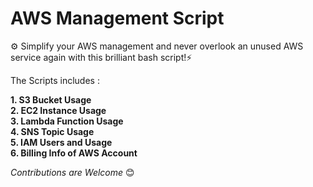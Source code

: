 # AWS Management Script

⚙ Simplify your AWS management and never overlook an unused AWS service again with this brilliant bash script!⚡️

The Scripts includes :

**1. S3 Bucket Usage**<br>
**2. EC2 Instance Usage**<br>
**3. Lambda Function Usage**<br>
**4. SNS Topic Usage**<br>
**5. IAM Users and Usage**<br>
**6. Billing Info of AWS Account**

_Contributions are Welcome_ 😊
